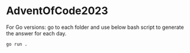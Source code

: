 # AdventOfCode2023

For Go versions: go to each folder and use below bash script to generate the answer for each day.

```bash
go run .
```
